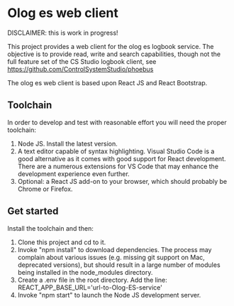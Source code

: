 # Olog es web client

DISCLAIMER: this is work in progress!

This project provides a web client for the olog es logbook service. The objective is to provide read, write and search capabilities, though not the full feature set of the CS Studio logbook client, see https://github.com/ControlSystemStudio/phoebus

The olog es web client is based upon React JS and React Bootstrap.

## Toolchain

In order to develop and test with reasonable effort you will need the proper toolchain:

1) Node JS. Install the latest version.
2) A text editor capable of syntax highlighting. Visual Studio Code is a good alternative as it comes with good support for React development. There are a numerous extensions for VS Code that may enhance the development experience even further.
3) Optional: a React JS add-on to your browser, which should probably be Chrome or Firefox.

## Get started

Install the toolchain and then:

1) Clone this project and cd to it.
2) Invoke "npm install" to download dependencies. The process may complain about various issues (e.g. missing git support on Mac, deprecated versions), but should result in a large number of modules being installed in the node_modules directory.
3) Create a .env file in the root directory. Add the line:
   REACT_APP_BASE_URL='url-to-Olog-ES-service'
4) Invoke "npm start" to launch the Node JS development server.





